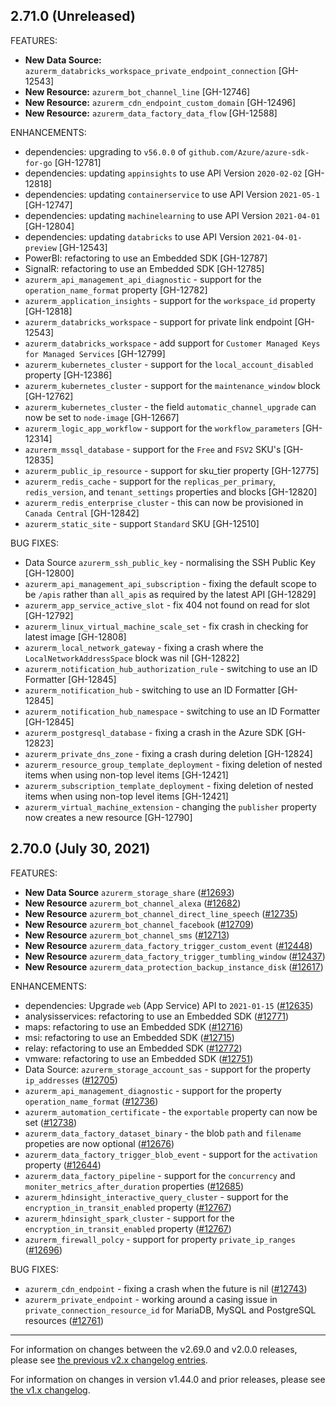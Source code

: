 ## 2.71.0 (Unreleased)

FEATURES:

* **New Data Source:** `azurerm_databricks_workspace_private_endpoint_connection` [GH-12543]
* **New Resource:** `azurerm_bot_channel_line` [GH-12746]
* **New Resource:** `azurerm_cdn_endpoint_custom_domain` [GH-12496]
* **New Resource:** `azurerm_data_factory_data_flow` [GH-12588]

ENHANCEMENTS:

* dependencies: upgrading to `v56.0.0` of `github.com/Azure/azure-sdk-for-go` [GH-12781]
* dependencies: updating `appinsights` to use API Version `2020-02-02` [GH-12818]
* dependencies: updating `containerservice` to use API Version `2021-05-1` [GH-12747]
* dependencies: updating `machinelearning` to use API Version `2021-04-01` [GH-12804]
* dependencies: updating `databricks` to use API Version `2021-04-01-preview` [GH-12543]
* PowerBI: refactoring to use an Embedded SDK [GH-12787]
* SignalR: refactoring to use an Embedded SDK [GH-12785]
* `azurerm_api_management_api_diagnostic` - support for the `operation_name_format` property [GH-12782]
* `azurerm_application_insights` - support for the `workspace_id` property [GH-12818]
* `azurerm_databricks_workspace` - support for private link endpoint [GH-12543]
* `azurerm_databricks_workspace` - add support for `Customer Managed Keys for Managed Services` [GH-12799]
* `azurerm_kubernetes_cluster` - support for the `local_account_disabled` property [GH-12386]
* `azurerm_kubernetes_cluster` - support for the `maintenance_window` block [GH-12762]
* `azurerm_kubernetes_cluster` - the field `automatic_channel_upgrade` can now be set to `node-image` [GH-12667]
* `azurerm_logic_app_workflow` - support for the `workflow_parameters` [GH-12314]
* `azurerm_mssql_database` - support for the `Free` and `FSV2` SKU's [GH-12835]
* `azurerm_public_ip_resource` - support for sku_tier property [GH-12775]
* `azurerm_redis_cache` - support for the `replicas_per_primary`, `redis_version`, and `tenant_settings` properties and blocks [GH-12820]
* `azurerm_redis_enterprise_cluster` - this can now be provisioned in `Canada Central` [GH-12842]
* `azurerm_static_site` - support `Standard` SKU [GH-12510]

BUG FIXES:

* Data Source `azurerm_ssh_public_key` - normalising the SSH Public Key [GH-12800]
* `azurerm_api_management_api_subscription` - fixing the default scope to be `/apis` rather than `all_apis` as required by the latest API [GH-12829]
* `azurerm_app_service_active_slot` - fix 404 not found on read for slot [GH-12792]
* `azurerm_linux_virtual_machine_scale_set` - fix crash in checking for latest image [GH-12808]
* `azurerm_local_network_gateway` - fixing a crash where the `LocalNetworkAddressSpace` block was nil [GH-12822]
* `azurerm_notification_hub_authorization_rule` - switching to use an ID Formatter [GH-12845]
* `azurerm_notification_hub` - switching to use an ID Formatter [GH-12845]
* `azurerm_notification_hub_namespace` - switching to use an ID Formatter [GH-12845]
* `azurerm_postgresql_database` - fixing a crash in the Azure SDK [GH-12823]
* `azurerm_private_dns_zone` - fixing a crash during deletion [GH-12824]
* `azurerm_resource_group_template_deployment` - fixing deletion of nested items when using non-top level items [GH-12421]
* `azurerm_subscription_template_deployment` - fixing deletion of nested items when using non-top level items [GH-12421]
* `azurerm_virtual_machine_extension` - changing the `publisher` property now creates a new resource [GH-12790]


## 2.70.0 (July 30, 2021)

FEATURES:

* **New Data Source** `azurerm_storage_share` ([#12693](https://github.com/terraform-providers/terraform-provider-azurerm/issues/12693))
* **New Resource** `azurerm_bot_channel_alexa` ([#12682](https://github.com/terraform-providers/terraform-provider-azurerm/issues/12682))
* **New Resource** `azurerm_bot_channel_direct_line_speech` ([#12735](https://github.com/terraform-providers/terraform-provider-azurerm/issues/12735))
* **New Resource** `azurerm_bot_channel_facebook` ([#12709](https://github.com/terraform-providers/terraform-provider-azurerm/issues/12709))
* **New Resource** `azurerm_bot_channel_sms` ([#12713](https://github.com/terraform-providers/terraform-provider-azurerm/issues/12713))
* **New Resource** `azurerm_data_factory_trigger_custom_event` ([#12448](https://github.com/terraform-providers/terraform-provider-azurerm/issues/12448))
* **New Resource** `azurerm_data_factory_trigger_tumbling_window` ([#12437](https://github.com/terraform-providers/terraform-provider-azurerm/issues/12437))
* **New Resource** `azurerm_data_protection_backup_instance_disk` ([#12617](https://github.com/terraform-providers/terraform-provider-azurerm/issues/12617))

ENHANCEMENTS:

* dependencies: Upgrade `web` (App Service) API to `2021-01-15` ([#12635](https://github.com/terraform-providers/terraform-provider-azurerm/issues/12635))
* analysisservices: refactoring to use an Embedded SDK ([#12771](https://github.com/terraform-providers/terraform-provider-azurerm/issues/12771))
* maps: refactoring to use an Embedded SDK ([#12716](https://github.com/terraform-providers/terraform-provider-azurerm/issues/12716))
* msi: refactoring to use an Embedded SDK ([#12715](https://github.com/terraform-providers/terraform-provider-azurerm/issues/12715))
* relay: refactoring to use an Embedded SDK ([#12772](https://github.com/terraform-providers/terraform-provider-azurerm/issues/12772))
* vmware: refactoring to use an Embedded SDK ([#12751](https://github.com/terraform-providers/terraform-provider-azurerm/issues/12751))
* Data Source: `azurerm_storage_account_sas` - support for the property `ip_addresses` ([#12705](https://github.com/terraform-providers/terraform-provider-azurerm/issues/12705))
* `azurerm_api_management_diagnostic` - support for the property `operation_name_format` ([#12736](https://github.com/terraform-providers/terraform-provider-azurerm/issues/12736))
* `azurerm_automation_certificate` - the `exportable` property can now be set ([#12738](https://github.com/terraform-providers/terraform-provider-azurerm/issues/12738))
* `azurerm_data_factory_dataset_binary` - the blob `path` and `filename` propeties are now optional ([#12676](https://github.com/terraform-providers/terraform-provider-azurerm/issues/12676))
* `azurerm_data_factory_trigger_blob_event` - support for the `activation` property ([#12644](https://github.com/terraform-providers/terraform-provider-azurerm/issues/12644))
* `azurerm_data_factory_pipeline` - support for the `concurrency` and `moniter_metrics_after_duration` properties ([#12685](https://github.com/terraform-providers/terraform-provider-azurerm/issues/12685))
* `azurerm_hdinsight_interactive_query_cluster` - support for the `encryption_in_transit_enabled` property ([#12767](https://github.com/terraform-providers/terraform-provider-azurerm/issues/12767))
* `azurerm_hdinsight_spark_cluster` - support for the `encryption_in_transit_enabled` property ([#12767](https://github.com/terraform-providers/terraform-provider-azurerm/issues/12767))
* `azurerm_firewall_polcy` - support for property `private_ip_ranges` ([#12696](https://github.com/terraform-providers/terraform-provider-azurerm/issues/12696))

BUG FIXES:

* `azurerm_cdn_endpoint` - fixing a crash when the future is nil ([#12743](https://github.com/terraform-providers/terraform-provider-azurerm/issues/12743))
* `azurerm_private_endpoint` - working around a casing issue in `private_connection_resource_id` for MariaDB, MySQL and PostgreSQL resources ([#12761](https://github.com/terraform-providers/terraform-provider-azurerm/issues/12761))

---

For information on changes between the v2.69.0 and v2.0.0 releases, please see [the previous v2.x changelog entries](https://github.com/terraform-providers/terraform-provider-azurerm/blob/master/CHANGELOG-v2.md).

For information on changes in version v1.44.0 and prior releases, please see [the v1.x changelog](https://github.com/terraform-providers/terraform-provider-azurerm/blob/master/CHANGELOG-v1.md).

